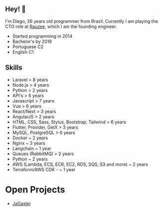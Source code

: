 ## Hey! 👋
I'm Diego, 26 years old programmer from Brazil. Currently I am playing the CTO role at [Rauzee](linkedin.com/company/90810020), which I am the founding engineer.

- Started programming in 2014
- Bachelor's by 2019
- Portuguese C2
- English C1

## Skills
- Laravel > 8 years
- Node.js > 4 years
- Python > 2 years
- API's > 6 years
- Javascript > 7 years
- Vue > 6 years
- React/Next > 3 years
- AngularJS > 2 years
- HTML, CSS, Sass, Stylus, Bootstrap, Tailwind > 6 years
- Flutter, Provider, GetX > 3 years
- MySQL, PostgreSQL > 6 years
- Docker ~ 2 years
- Nginx ~ 3 years
- Langchain ~ 1 year
- Queues (RabbitMQ) > 2 years
- Python ~ 2 years
- AWS (Lambda, ECS, ECR, EC2, RDS, SQS, S3 and more)  ~ 2 years
- Terraform/AWS CDK - ~ 1 year

# Open Projects

- [JaGastei](https://github.com/jagastei/jagastei.com.br)
